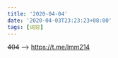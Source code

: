 ```yaml
---
title: '2020-04-04'
date: '2020-04-03T23:23:23+08:00'
tags: [词穷]
---
```


~~404~~ --> <https://t.me/lmm214>